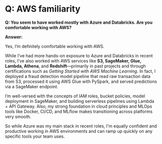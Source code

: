 
# Q: AWS familiarity


**Q: You seem to have worked mostly with Azure and Databricks. Are you comfortable working with AWS?**

**Answer:**

Yes, I’m definitely comfortable working with AWS.

While I’ve had more hands-on exposure to Azure and Databricks in recent roles, I’ve also worked with AWS services like **S3, SageMaker, Glue, Lambda, Athena**, and **Redshift**—primarily in past projects and through certifications such as *Getting Started with AWS Machine Learning*. In fact, I deployed a fraud detection model pipeline that read raw transaction data from S3, processed it using AWS Glue with PySpark, and served predictions via a SageMaker endpoint.

I’m well-versed with the concepts of IAM roles, bucket policies, model deployment in SageMaker, and building serverless pipelines using Lambda + API Gateway. Also, my strong foundation in cloud principles and MLOps tools like Docker, CI/CD, and MLflow makes transitioning across platforms very smooth.

So while Azure was my main stack in recent roles, I'm equally confident and productive working in AWS environments and can ramp up quickly on any specific tools your team uses.
